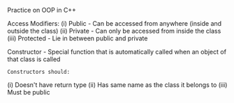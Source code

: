 Practice on OOP in C++

Access Modifiers:
    (i) Public - Can be accessed from anywhere (inside and outside the class)
    (ii) Private - Can only be accessed from inside the class
    (iii) Protected - Lie in between public and private

Constructor - Special function that is automatically called when an object of that class is called

    Constructors should:
(i) Doesn't have return type
(ii) Has same name as the class it belongs to
(iii) Must be public
